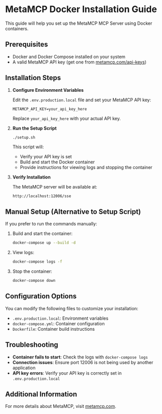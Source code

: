 # MetaMCP Docker Installation Guide

This guide will help you set up the MetaMCP MCP Server using Docker containers.

## Prerequisites

- Docker and Docker Compose installed on your system
- A valid MetaMCP API key (get one from [metamcp.com/api-keys](https://metamcp.com/api-keys))

## Installation Steps

1. **Configure Environment Variables**

   Edit the `.env.production.local` file and set your MetaMCP API key:

   ```
   METAMCP_API_KEY=your_api_key_here
   ```

   Replace `your_api_key_here` with your actual API key.

2. **Run the Setup Script**

   ```bash
   ./setup.sh
   ```

   This script will:
   - Verify your API key is set
   - Build and start the Docker container
   - Provide instructions for viewing logs and stopping the container

3. **Verify Installation**

   The MetaMCP server will be available at:

   ```
   http://localhost:12006/sse
   ```

## Manual Setup (Alternative to Setup Script)

If you prefer to run the commands manually:

1. Build and start the container:

   ```bash
   docker-compose up --build -d
   ```

2. View logs:

   ```bash
   docker-compose logs -f
   ```

3. Stop the container:

   ```bash
   docker-compose down
   ```

## Configuration Options

You can modify the following files to customize your installation:

- `.env.production.local`: Environment variables
- `docker-compose.yml`: Container configuration
- `Dockerfile`: Container build instructions

## Troubleshooting

- **Container fails to start**: Check the logs with `docker-compose logs`
- **Connection issues**: Ensure port 12006 is not being used by another application
- **API key errors**: Verify your API key is correctly set in `.env.production.local`

## Additional Information

For more details about MetaMCP, visit [metamcp.com](https://metamcp.com).
